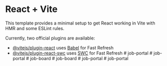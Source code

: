 # React + Vite

This template provides a minimal setup to get React working in Vite with HMR and some ESLint rules.

Currently, two official plugins are available:

- [@vitejs/plugin-react](https://github.com/vitejs/vite-plugin-react/blob/main/packages/plugin-react/README.md) uses [Babel](https://babeljs.io/) for Fast Refresh
- [@vitejs/plugin-react-swc](https://github.com/vitejs/vite-plugin-react-swc) uses [SWC](https://swc.rs/) for Fast Refresh
#   j o b - p o r t a l  
 #   j o b - p o r t a l  
 #   j o b - b o a r d  
 #   j o b - b o a r d  
 #   j o b - p o r t a l  
 #   j o b - p o r t a l  
 